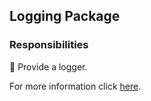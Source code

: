 ## Logging Package

### Responsibilities

🎯 Provide a logger.

For more information click [here][1].

[1]: https://docs.page/jtdLab/rapid/architecture/app-module#logging-package
